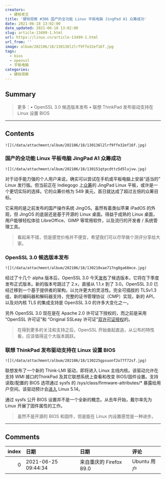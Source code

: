 ```yaml
---
creators:
  - 硬核老王
title: '硬核观察 #306 国产的全功能 Linux 平板电脑 JingPad A1 众筹成功'
date: 2021-06-18 13:02:00
date_updated: 2021-06-18 13:02:00
slug: article-13499-1.html
url: https://linux.cn/article-13499-1.html
url_from: ''
image: album/202106/18/130136l2lrf9ffe32ef16f.jpg
tags:
  - bios
  - openssl
  - 平板电脑
categories:
  - 硬核观察
---
```


## Summary

> 更多：• OpenSSL 3.0 候选版本发布 • 联想 ThinkPad 发布驱动支持在 Linux 设置 BIOS

***

<!-- more -->

## Contents

`![](/data/attachment/album/202106/18/130136l2lrf9ffe32ef16f.jpg)`

### 国产的全功能 Linux 平板电脑 JingPad A1 众筹成功

`![](/data/attachment/album/202106/18/130151qtpcdttz5d5lujvw.jpg)`

对于动手能力强的个人用户来说，确实可以尝试在手机或平板电脑上安装“适当的” Linux 发行版。但当前正在 Indiegogo 上[众筹](https://www.indiegogo.com/projects/jingpad-world-s-first-consumer-level-linux-tablet#/)的 JingPad Linux 平板，或许是一个更切实际的选择。它的众筹价格为 549 美元，首日就达成了超过五倍的众筹目标。

它采用的是之前发布的国产操作系统 JingOS。虽然有着类似苹果 iPadOS 的外观，但 JingOS 的底层还是基于开源的 Linux 桌面。得益于成熟的 Linux 桌面，用户能够轻松体验 LibreOffice、GIMP 等常用软件，以及流行的开发者 / 系统管理工具。

> 
> 看起来不错，但是感觉价格并不便宜，希望我们可以尽早做个测评分享给大家。
> 
> 
> 

### OpenSSL 3.0 候选版本发布

`![](/data/attachment/album/202106/18/130210xae717ng8ga68mce.jpg)`

经过了十几个 alpha 版本后，OpenSSL 3.0 今天[发布](https://www.openssl.org/blog/blog/2021/06/17/OpenSSL3.0ReleaseCandidate/)了候选版本，它将在下季度发布正式版本。新的版本号跳过了 2.x，直接从 1.1.x 到了 3.0。OpenSSL 3.0 已经迁移到一个基于提供者的架构，以允许更大的灵活性。完全可插拔的 TLSv1.3组，新的编码器和解码器支持，完整的证书管理协议（CMP）实现，新的 API，以及对内核 TLS 的集成支持是 OpenSSL 3.0 的许多大变化之一。

另外 OpenSSL 3.0 现在是在 Apache 2.0 许可证下授权的，而之前是采用 “OpenSSL 许可证”和 “Original SSLeay 许可证”[双许可证授权](https://www.openssl.org/source/license-openssl-ssleay.txt)的。

> 
> 在得到更多的关注和支持之后，OpenSSL 开始奋起直追，从公布的特性看，应该值得这个大版本跳跃。
> 
> 
> 

### 联想 ThinkPad 发布驱动支持在 Linux 设置 BIOS

`![](/data/attachment/album/202106/18/130225gpsuonf2o77f72sf.jpg)`

联想发布了一个新的 Think-LMI 驱动，即将进入 Linux 主线内核。该驱动允许在支持 WMI 接口的ThinkPad 及其它联想系统上查看和改变 BIOS/固件设置。支持读取/配置的 BIOS 选项通过 sysfs 的 /sys/class/firmware-attributes/\* 暴露给用户空间。该驱动预计会[进入](https://git.kernel.org/pub/scm/linux/kernel/git/pdx86/platform-drivers-x86.git/commit/?h=review-hans&id=a40cd7ef22fbb11229cf982920f4ec96c1f49282) Linux 5.14。

通过 sysfs 公开 BIOS 设置并不是一个全新的概念。从去年开始，戴尔率先为 Linux 开展了固件属性的工作。

> 
> 虽然不是开源的 BIOS 和固件，但是能在 Linux 内设置感觉是一种进步。
> 
> 
>

***

## Comments

|   index | 日期                | 日期                                | 评论                   |
|--------:|:--------------------|:------------------------------------|:-----------------------|
|       0 | 2021-06-25 09:44:34 | 来自重庆的 Firefox 89.0|Ubuntu 用户 | 联想联想，我想想就行了 |
